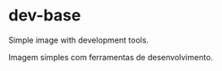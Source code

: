 dev-base
==========

Simple image with development tools.

Imagem simples com ferramentas de desenvolvimento.


